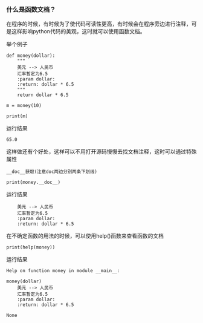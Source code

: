 ### 什么是函数文档？

在程序的时候，有时候为了使代码可读性更高，有时候会在程序旁边进行注释，可是这样影响python代码的美观，这时就可以使用函数文档。

举个例子

```
def money(dollar):
    """
    美元 --> 人民币
    汇率暂定为6.5
    :param dollar:
    :return: dollar * 6.5
    """
    return dollar * 6.5

m = money(10)

print(m)
```

运行结果

```
65.0
```

这样做还有个好处，这样可以不用打开源码慢慢去找文档注释，这时可以通过特殊属性

`__doc__获取(注意doc两边分别两条下划线)`

```
print(money.__doc__)
```

运行结果

```
    美元 --> 人民币
    汇率暂定为6.5
    :param dollar:
    :return: dollar * 6.5
```

在不确定函数的用法的时候，可以使用help\(\)函数来查看函数的文档

```
print(help(money))
```

运行结果

```
Help on function money in module __main__:

money(dollar)
    美元 --> 人民币
    汇率暂定为6.5
    :param dollar:
    :return: dollar * 6.5

None
```




